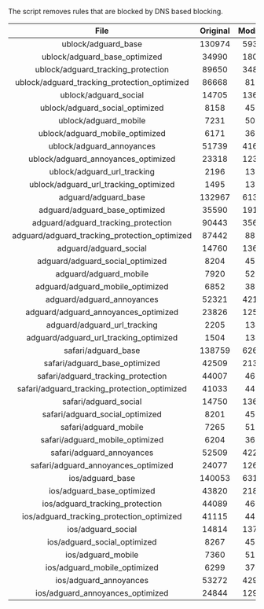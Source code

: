 The script removes rules that are blocked by DNS based blocking.


| File | Original | Modified |
|:----:|:-----:|:-----:|
| ublock/adguard_base | 130974 | 59337 |
| ublock/adguard_base_optimized | 34990 | 18081 |
| ublock/adguard_tracking_protection | 89650 | 34881 |
| ublock/adguard_tracking_protection_optimized | 86668 | 8118 |
| ublock/adguard_social | 14705 | 13639 |
| ublock/adguard_social_optimized | 8158 | 4533 |
| ublock/adguard_mobile | 7231 | 5083 |
| ublock/adguard_mobile_optimized | 6171 | 3630 |
| ublock/adguard_annoyances | 51739 | 41659 |
| ublock/adguard_annoyances_optimized | 23318 | 12314 |
| ublock/adguard_url_tracking | 2196 | 1337 |
| ublock/adguard_url_tracking_optimized | 1495 | 1334 |
| adguard/adguard_base | 132967 | 61389 |
| adguard/adguard_base_optimized | 35590 | 19115 |
| adguard/adguard_tracking_protection | 90443 | 35616 |
| adguard/adguard_tracking_protection_optimized | 87442 | 8837 |
| adguard/adguard_social | 14760 | 13699 |
| adguard/adguard_social_optimized | 8204 | 4579 |
| adguard/adguard_mobile | 7920 | 5264 |
| adguard/adguard_mobile_optimized | 6852 | 3804 |
| adguard/adguard_annoyances | 52321 | 42162 |
| adguard/adguard_annoyances_optimized | 23826 | 12590 |
| adguard/adguard_url_tracking | 2205 | 1345 |
| adguard/adguard_url_tracking_optimized | 1504 | 1342 |
| safari/adguard_base | 138759 | 62620 |
| safari/adguard_base_optimized | 42509 | 21388 |
| safari/adguard_tracking_protection | 44007 | 4600 |
| safari/adguard_tracking_protection_optimized | 41033 | 4451 |
| safari/adguard_social | 14750 | 13683 |
| safari/adguard_social_optimized | 8201 | 4566 |
| safari/adguard_mobile | 7265 | 5122 |
| safari/adguard_mobile_optimized | 6204 | 3663 |
| safari/adguard_annoyances | 52509 | 42268 |
| safari/adguard_annoyances_optimized | 24077 | 12671 |
| ios/adguard_base | 140053 | 63130 |
| ios/adguard_base_optimized | 43820 | 21895 |
| ios/adguard_tracking_protection | 44089 | 4608 |
| ios/adguard_tracking_protection_optimized | 41115 | 4459 |
| ios/adguard_social | 14814 | 13721 |
| ios/adguard_social_optimized | 8267 | 4586 |
| ios/adguard_mobile | 7360 | 5166 |
| ios/adguard_mobile_optimized | 6299 | 3704 |
| ios/adguard_annoyances | 53272 | 42923 |
| ios/adguard_annoyances_optimized | 24844 | 12991 |